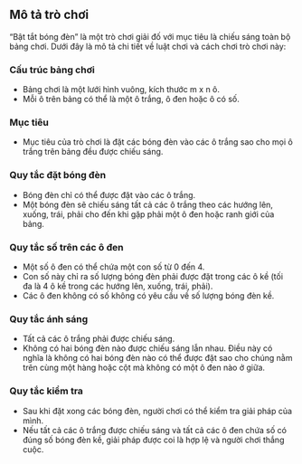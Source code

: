 ## Mô tả trò chơi

“Bật tắt bóng đèn” là một trò chơi giải đố với mục tiêu là chiếu sáng toàn bộ bảng chơi. Dưới đây là mô tả chi tiết về luật chơi và cách chơi trò chơi này:

### Cấu trúc bảng chơi

- Bảng chơi là một lưới hình vuông, kích thước m x n ô.
- Mỗi ô trên bảng có thể là một ô trắng, ô đen hoặc ô có số.

### Mục tiêu

- Mục tiêu của trò chơi là đặt các bóng đèn vào các ô trắng sao cho mọi ô trắng trên bảng đều được chiếu sáng.

### Quy tắc đặt bóng đèn

- Bóng đèn chỉ có thể được đặt vào các ô trắng.
- Một bóng đèn sẽ chiếu sáng tất cả các ô trắng theo các hướng lên, xuống, trái, phải cho đến khi gặp phải một ô đen hoặc ranh giới của bảng.

### Quy tắc số trên các ô đen

- Một số ô đen có thể chứa một con số từ 0 đến 4.
- Con số này chỉ ra số lượng bóng đèn phải được đặt trong các ô kề (tối đa là 4 ô kề trong các hướng lên, xuống, trái, phải).
- Các ô đen không có số không có yêu cầu về số lượng bóng đèn kề.

### Quy tắc ánh sáng

- Tất cả các ô trắng phải được chiếu sáng.
- Không có hai bóng đèn nào được chiếu sáng lẫn nhau. Điều này có nghĩa là không có hai bóng đèn nào có thể được đặt sao cho chúng nằm trên cùng một hàng hoặc cột mà không có một ô đen nào ở giữa.

### Quy tắc kiểm tra

- Sau khi đặt xong các bóng đèn, người chơi có thể kiểm tra giải pháp của mình.
- Nếu tất cả các ô trắng được chiếu sáng và tất cả các ô đen chứa số có đúng số bóng đèn kề, giải pháp được coi là hợp lệ và người chơi thắng cuộc.


